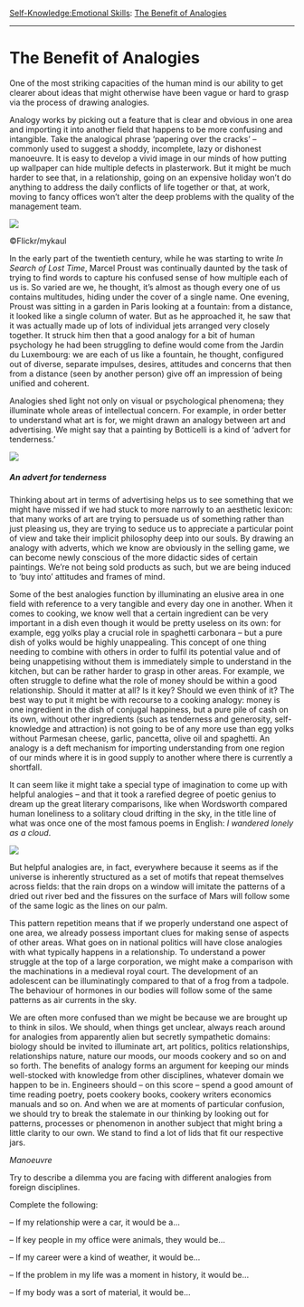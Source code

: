 [Self-Knowledge:](https://www.theschooloflife.com/thebookoflife/category/self-knowledge/)[Emotional Skills](https://www.theschooloflife.com/thebookoflife/category/self-knowledge/emotional-skills/): [The Benefit of Analogies](https://www.theschooloflife.com/thebookoflife/the-benefit-of-analogies/)

* * *

# The Benefit of Analogies

One of the most striking capacities of the human mind is our ability to get clearer about ideas that might otherwise have been vague or hard to grasp via the process of drawing analogies.

Analogy works by picking out a feature that is clear and obvious in one area and importing it into another field that happens to be more confusing and intangible. Take the analogical phrase ‘papering over the cracks’ – commonly used to suggest a shoddy, incomplete, lazy or dishonest manoeuvre. It is easy to develop a vivid image in our minds of how putting up wallpaper can hide multiple defects in plasterwork. But it might be much harder to see that, in a relationship, going on an expensive holiday won’t do anything to address the daily conflicts of life together or that, at work, moving to fancy offices won’t alter the deep problems with the quality of the management team.

 ![](https://www.theschooloflife.com/thebookoflife/wp-content/uploads/2018/11/1580043923_8c356db23d_z.jpg)

©Flickr/mykaul

In the early part of the twentieth century, while he was starting to write _In Search of Lost Time_, Marcel Proust was continually daunted by the task of trying to find words to capture his confused sense of how multiple each of us is. So varied are we, he thought, it’s almost as though every one of us contains multitudes, hiding under the cover of a single name. One evening, Proust was sitting in a garden in Paris looking at a fountain: from a distance, it looked like a single column of water. But as he approached it, he saw that it was actually made up of lots of individual jets arranged very closely together. It struck him then that a good analogy for a bit of human psychology he had been struggling to define would come from the Jardin du Luxembourg: we are each of us like a fountain, he thought, configured out of diverse, separate impulses, desires, attitudes and concerns that then from a distance (seen by another person) give off an impression of being unified and coherent.

Analogies shed light not only on visual or psychological phenomena; they illuminate whole areas of intellectual concern. For example, in order better to understand what art is for, we might drawn an analogy between art and advertising. We might say that a painting by Botticelli is a kind of ‘advert for tenderness.’

![](https://www.theschooloflife.com/thebookoflife/wp-content/uploads/2018/11/Sandro_Botticelli_-_Madonna_and_Child_c._1470.jpg)

##### _An advert for tenderness_

Thinking about art in terms of advertising helps us to see something that we might have missed if we had stuck to more narrowly to an aesthetic lexicon: that many works of art are trying to persuade us of something rather than just pleasing us, they are trying to seduce us to appreciate a particular point of view and take their implicit philosophy deep into our souls. By drawing an analogy with adverts, which we know are obviously in the selling game, we can become newly conscious of the more didactic sides of certain paintings. We’re not being sold products as such, but we are being induced to ‘buy into’ attitudes and frames of mind.

Some of the best analogies function by illuminating an elusive area in one field with reference to a very tangible and every day one in another. When it comes to cooking, we know well that a certain ingredient can be very important in a dish even though it would be pretty useless on its own: for example, egg yolks play a crucial role in spaghetti carbonara – but a pure dish of yolks would be highly unappealing. This concept of one thing needing to combine with others in order to fulfil its potential value and of being unappetising without them is immediately simple to understand in the kitchen, but can be rather harder to grasp in other areas. For example, we often struggle to define what the role of money should be within a good relationship. Should it matter at all? Is it key? Should we even think of it? The best way to put it might be with recourse to a cooking analogy: money is one ingredient in the dish of conjugal happiness, but a pure pile of cash on its own, without other ingredients (such as tenderness and generosity, self-knowledge and attraction) is not going to be of any more use than egg yolks without Parmesan cheese, garlic, pancetta, olive oil and spaghetti. An analogy is a deft mechanism for importing understanding from one region of our minds where it is in good supply to another where there is currently a shortfall.

It can seem like it might take a special type of imagination to come up with helpful analogies – and that it took a rarefied degree of poetic genius to dream up the great literary comparisons, like when Wordsworth compared human loneliness to a solitary cloud drifting in the sky, in the title line of what was once one of the most famous poems in English: _I wandered lonely as a cloud_.

![](https://www.theschooloflife.com/thebookoflife/wp-content/uploads/2018/11/489px-Wordsworth_on_Helvellyn_by_Benjamin_Robert_Haydon.jpg)

But helpful analogies are, in fact, everywhere because it seems as if the universe is inherently structured as a set of motifs that repeat themselves across fields: that the rain drops on a window will imitate the patterns of a dried out river bed and the fissures on the surface of Mars will follow some of the same logic as the lines on our palm.

This pattern repetition means that if we properly understand one aspect of one area, we already possess important clues for making sense of aspects of other areas. What goes on in national politics will have close analogies with what typically happens in a relationship. To understand a power struggle at the top of a large corporation, we might make a comparison with the machinations in a medieval royal court. The development of an adolescent can be illuminatingly compared to that of a frog from a tadpole. The behaviour of hormones in our bodies will follow some of the same patterns as air currents in the sky.

We are often more confused than we might be because we are brought up to think in silos. We should, when things get unclear, always reach around for analogies from apparently alien but secretly sympathetic domains: biology should be invited to illuminate art, art politics, politics relationships, relationships nature, nature our moods, our moods cookery and so on and so forth. The benefits of analogy forms an argument for keeping our minds well-stocked with knowledge from other disciplines, whatever domain we happen to be in. Engineers should – on this score – spend a good amount of time reading poetry, poets cookery books, cookery writers economics manuals and so on. And when we are at moments of particular confusion, we should try to break the stalemate in our thinking by looking out for patterns, processes or phenomenon in another subject that might bring a little clarity to our own. We stand to find a lot of lids that fit our respective jars.

_Manoeuvre&nbsp;_

Try to describe a dilemma you are facing with different analogies from foreign disciplines.

Complete the following:

– If my relationship were a car, it would be a…

– If key people in my office were animals, they would be…

– If my career were a kind of weather, it would be…

– If the problem in my life was a moment in history, it would be…

– If my body was a sort of material, it would be…

